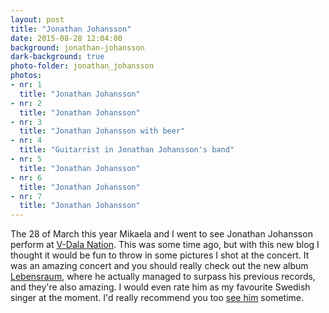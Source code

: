 ```yaml
---
layout: post
title: "Jonathan Johansson"
date: 2015-08-28 12:04:00
background: jonathan-johansson
dark-background: true
photo-folder: jonathan_johansson
photos:
- nr: 1
  title: "Jonathan Johansson"
- nr: 2
  title: "Jonathan Johansson"
- nr: 3
  title: "Jonathan Johansson with beer"
- nr: 4
  title: "Guitarrist in Jonathan Johansson's band"
- nr: 5
  title: "Jonathan Johansson"
- nr: 6
  title: "Jonathan Johansson"
- nr: 7
  title: "Jonathan Johansson"
---
```


The 28 of March this year Mikaela and I went to see Jonathan Johansson perform at [V-Dala Nation](http://www.v-dala.se). This was some time ago, but with this new blog I thought it would be fun to throw in some pictures I shot at the concert. It was an amazing concert and you should really check out the new album [Lebensraum](https://play.spotify.com/album/6uCqaq0EbehjXshoinqpXd?play=true&utm_source=open.spotify.com&utm_medium=open), where he actually managed to surpass his previous records, and they're also amazing. I would even rate him as my favourite Swedish singer at the moment. I'd really recommend you too [see him](http://www.jonathanjohansson.se/#/tour) sometime.